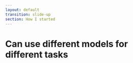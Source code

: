 ```yaml
---
layout: default
transition: slide-up
section: How I started
---
```


# Can use different models for different tasks

